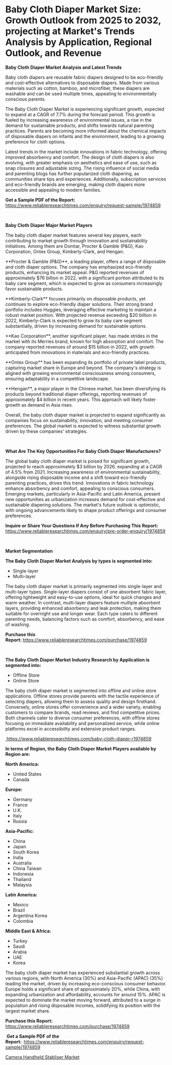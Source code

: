 <p><h1>Baby Cloth Diaper Market Size: Growth Outlook from 2025 to 2032, projecting at Market's Trends Analysis by Application, Regional Outlook, and Revenue</h1></p><p><strong>Baby Cloth Diaper Market Analysis and Latest Trends</strong></p>
<p><p>Baby cloth diapers are reusable fabric diapers designed to be eco-friendly and cost-effective alternatives to disposable diapers. Made from various materials such as cotton, bamboo, and microfiber, these diapers are washable and can be used multiple times, appealing to environmentally conscious parents.</p><p>The Baby Cloth Diaper Market is experiencing significant growth, expected to expand at a CAGR of 7.7% during the forecast period. This growth is fueled by increasing awareness of environmental issues, a rise in the demand for sustainable products, and shifts towards natural parenting practices. Parents are becoming more informed about the chemical impacts of disposable diapers on infants and the environment, leading to a growing preference for cloth options.</p><p>Latest trends in the market include innovations in fabric technology, offering improved absorbency and comfort. The design of cloth diapers is also evolving, with greater emphasis on aesthetics and ease of use, such as snap closures and adjustable sizing. The rising influence of social media and parenting blogs has further popularized cloth diapering, as communities share tips and experiences. Additionally, subscription services and eco-friendly brands are emerging, making cloth diapers more accessible and appealing to modern families.</p></p>
<p><strong>Get a Sample PDF of the Report:&nbsp;</strong> <a href="https://www.reliableresearchtimes.com/enquiry/request-sample/1974859?utm_campaign=2123&utm_medium=2&utm_source=Github&utm_content=ia&utm_term=10022025&utm_id=baby-cloth-diaper">https://www.reliableresearchtimes.com/enquiry/request-sample/1974859</a></p>
<p>&nbsp;</p>
<p><strong>Baby Cloth Diaper Major Market Players</strong></p>
<p><p>The baby cloth diaper market features several key players, each contributing to market growth through innovation and sustainability initiatives. Among them are Domtar, Procter & Gamble (P&G), Kao Corporation, Ontex Group, Kimberly-Clark, and Hengan.</p><p>**Procter & Gamble (P&G)**, a leading player, offers a range of disposable and cloth diaper options. The company has emphasized eco-friendly products, enhancing its market appeal. P&G reported revenues of approximately $76 billion in 2022, with a significant portion attributed to its baby care segment, which is expected to grow as consumers increasingly favor sustainable products.</p><p>**Kimberly-Clark** focuses primarily on disposable products, yet continues to explore eco-friendly diaper solutions. Their strong brand portfolio includes Huggies, leveraging effective marketing to maintain a robust market position. With projected revenue exceeding $20 billion in 2022, Kimberly-Clark is expected to grow its baby care segment substantially, driven by increasing demand for sustainable options.</p><p>**Kao Corporation**, another significant player, has made strides in the market with its Merries brand, known for high absorption and comfort. The company reported revenues of around $15 billion in 2022, with growth anticipated from innovations in materials and eco-friendly practices.</p><p>**Ontex Group** has been expanding its portfolio of private label products, capturing market share in Europe and beyond. The company's strategy is aligned with growing environmental consciousness among consumers, ensuring adaptability in a competitive landscape.</p><p>**Hengan**, a major player in the Chinese market, has been diversifying its products beyond traditional diaper offerings, reporting revenues of approximately $4 billion in recent years. This approach will likely foster growth as demand in Asia rises.</p><p>Overall, the baby cloth diaper market is projected to expand significantly as companies focus on sustainability, innovation, and meeting consumer preferences. The global market is expected to witness substantial growth driven by these companies' strategies.</p></p>
<p>&nbsp;</p>
<p><strong>What Are The Key Opportunities For Baby Cloth Diaper Manufacturers?</strong></p>
<p><p>The global baby cloth diaper market is poised for significant growth, projected to reach approximately $3 billion by 2026, expanding at a CAGR of 4.5% from 2021. Increasing awareness of environmental sustainability, alongside rising disposable income and a shift toward eco-friendly parenting practices, drives this trend. Innovations in fabric technology enhance absorbency and comfort, appealing to conscious consumers. Emerging markets, particularly in Asia-Pacific and Latin America, present new opportunities as urbanization increases demand for cost-effective and sustainable diapering solutions. The market's future outlook is optimistic, with ongoing advancements likely to shape product offerings and consumer preferences.</p></p>
<p><strong>Inquire or Share Your Questions If Any Before Purchasing This Report:</strong> <a href="https://www.reliableresearchtimes.com/enquiry/pre-order-enquiry/1974859?utm_campaign=2123&utm_medium=2&utm_source=Github&utm_content=ia&utm_term=10022025&utm_id=baby-cloth-diaper">https://www.reliableresearchtimes.com/enquiry/pre-order-enquiry/1974859</a></p>
<p>&nbsp;</p>
<p><strong>Market Segmentation</strong></p>
<p><strong>The Baby Cloth Diaper Market Analysis by types is segmented into:</strong></p>
<p><ul><li>Single-layer</li><li>Multi-layer</li></ul></p>
<p><p>The baby cloth diaper market is primarily segmented into single-layer and multi-layer types. Single-layer diapers consist of one absorbent fabric layer, offering lightweight and easy-to-use options, ideal for quick changes and warm weather. In contrast, multi-layer diapers feature multiple absorbent layers, providing enhanced absorbency and leak protection, making them suitable for overnight use and longer wear. Each type caters to different parenting needs, balancing factors such as comfort, absorbency, and ease of washing.</p></p>
<p><strong>Purchase this Report:&nbsp;</strong><a href="https://www.reliableresearchtimes.com/purchase/1974859?utm_campaign=2123&utm_medium=2&utm_source=Github&utm_content=ia&utm_term=10022025&utm_id=baby-cloth-diaper">https://www.reliableresearchtimes.com/purchase/1974859</a></p>
<p>&nbsp;</p>
<p><strong>The Baby Cloth Diaper Market Industry Research by Application is segmented into:</strong></p>
<p><ul><li>Offline Store</li><li>Online Store</li></ul></p>
<p><p>The baby cloth diaper market is segmented into offline and online store applications. Offline stores provide parents with the tactile experience of selecting diapers, allowing them to assess quality and design firsthand. Conversely, online stores offer convenience and a wider variety, enabling customers to compare brands, read reviews, and find competitive prices. Both channels cater to diverse consumer preferences, with offline stores focusing on immediate availability and personalized service, while online platforms excel in accessibility and extensive product ranges.</p></p>
<p><a href="https://www.reliableresearchtimes.com/baby-cloth-diaper-r1974859?utm_campaign=2123&utm_medium=2&utm_source=Github&utm_content=ia&utm_term=10022025&utm_id=baby-cloth-diaper">&nbsp;https://www.reliableresearchtimes.com/baby-cloth-diaper-r1974859</a></p>
<p><strong>In terms of Region, the Baby Cloth Diaper Market Players available by Region are:</strong></p>
<p>
    <p> <strong> North America: </strong>
        <ul>
            <li>United States</li>
            <li>Canada</li>
        </ul>
        </p> 
    <p> <strong> Europe: </strong>
        <ul>
            <li>Germany</li>
            <li>France</li>
            <li>U.K.</li>
            <li>Italy</li>
            <li>Russia</li>
        </ul>
        </p> 
    <p> <strong> Asia-Pacific: </strong>
        <ul>
            <li>China</li>
            <li>Japan</li>
            <li>South Korea</li>
            <li>India</li>
            <li>Australia</li>
            <li>China Taiwan</li>
            <li>Indonesia</li>
            <li>Thailand</li>
            <li>Malaysia</li>
        </ul>
        </p> 
    <p> <strong> Latin America: </strong>
        <ul>
            <li>Mexico</li>
            <li>Brazil</li>
            <li>Argentina Korea</li>
            <li>Colombia</li>
        </ul>
        </p> 
    <p> <strong> Middle East & Africa: </strong>
        <ul>
            <li>Turkey</li>
            <li>Saudi</li>
            <li>Arabia</li>
            <li>UAE</li>
            <li>Korea</li>
        </ul>
    </p>
    </p>
<p><p>The baby cloth diaper market has experienced substantial growth across various regions, with North America (30%) and Asia-Pacific (APAC) (35%) leading the market, driven by increasing eco-conscious consumer behavior. Europe holds a significant share of approximately 20%, while China, with expanding urbanization and affordability, accounts for around 15%. APAC is expected to dominate the market moving forward, attributed to a surge in population and rising disposable incomes, solidifying its position with the largest market share.</p></p>
<p><strong>Purchase this Report: </strong><a href="https://www.reliableresearchtimes.com/purchase/1974859?utm_campaign=2123&utm_medium=2&utm_source=Github&utm_content=ia&utm_term=10022025&utm_id=baby-cloth-diaper">https://www.reliableresearchtimes.com/purchase/1974859</a></p>
<p>&nbsp;<strong>Get a Sample PDF of the Report:&nbsp;&nbsp;</strong><a href="https://www.reliableresearchtimes.com/enquiry/request-sample/1974859?utm_campaign=2123&utm_medium=2&utm_source=Github&utm_content=ia&utm_term=10022025&utm_id=baby-cloth-diaper">https://www.reliableresearchtimes.com/enquiry/request-sample/1974859</a></p>
<p><strong></strong></p>
<p><p><a href="https://github.com/mcfred89/Market-Research-Report-List-1/blob/main/camera-handheld-stabliser-market.md?utm_campaign=2123&utm_medium=2&utm_source=Github&utm_content=ia&utm_term=10022025&utm_id=baby-cloth-diaper">Camera Handheld Stabliser Market</a></p></p>